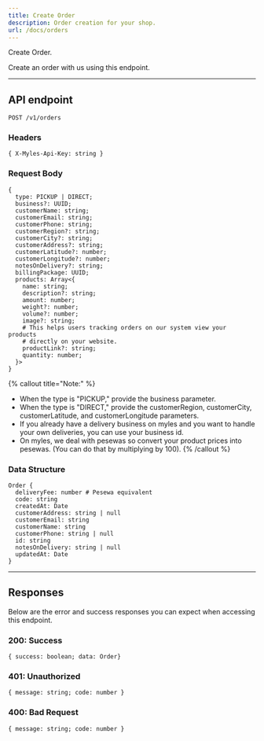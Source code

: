 ```yaml
---
title: Create Order
description: Order creation for your shop.
url: /docs/orders
---
```


Create Order.

Create an order with us using this endpoint.

---

## API endpoint

```shell
POST /v1/orders
```

### Headers

```shell
{ X-Myles-Api-Key: string }
```

### Request Body

```shell
{
  type: PICKUP | DIRECT;
  business?: UUID;
  customerName: string;
  customerEmail: string;
  customerPhone: string;
  customerRegion?: string;
  customerCity?: string;
  customerAddress?: string;
  customerLatitude?: number;
  customerLongitude?: number;
  notesOnDelivery?: string;
  billingPackage: UUID;
  products: Array<{
    name: string;
    description?: string;
    amount: number;
    weight?: number;
    volume?: number;
    image?: string;
    # This helps users tracking orders on our system view your products 
    # directly on your website.
    productLink?: string;
    quantity: number;
  }>
}
```

{% callout title="Note:" %}
- When the type is "PICKUP," provide the business parameter.
- When the type is "DIRECT," provide the customerRegion, customerCity, customerLatitude, and customerLongitude parameters.
- If you already have a delivery business on myles and you want to handle your own deliveries, you can use your business id.
- On myles, we deal with pesewas so convert your product prices into pesewas. (You can do that by multiplying by 100).
{% /callout %}

### Data Structure

```shell
Order {
  deliveryFee: number # Pesewa equivalent
  code: string
  createdAt: Date
  customerAddress: string | null
  customerEmail: string
  customerName: string
  customerPhone: string | null
  id: string
  notesOnDelivery: string | null
  updatedAt: Date
}
```

---

## Responses

Below are the error and success responses you can expect when accessing this endpoint.

### 200: Success

```shell
{ success: boolean; data: Order}
```

### 401: Unauthorized

```shell
{ message: string; code: number }
```


### 400: Bad Request

```shell
{ message: string; code: number }
```
